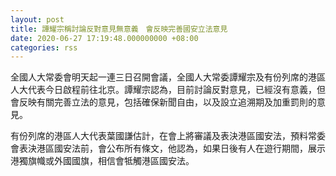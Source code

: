 ```yaml
---
layout: post
title: 譚耀宗稱討論反對意見無意義　會反映完善國安立法意見
date: 2020-06-27 17:19:48.000000000 +08:00
categories: rss
---
```


全國人大常委會明天起一連三日召開會議，全國人大常委譚耀宗及有份列席的港區人大代表今日啟程前往北京。譚耀宗認為，目前討論反對意見，已經沒有意義，但會反映有關完善立法的意見，包括確保新聞自由，以及設立追溯期及加重罰則的意見。

有份列席的港區人大代表葉國謙估計，在會上將審議及表決港區國安法，預料常委會表決港區國安法前，會公布所有條文，他認為，如果日後有人在遊行期間，展示港獨旗幟或外國國旗，相信會牴觸港區國安法。
